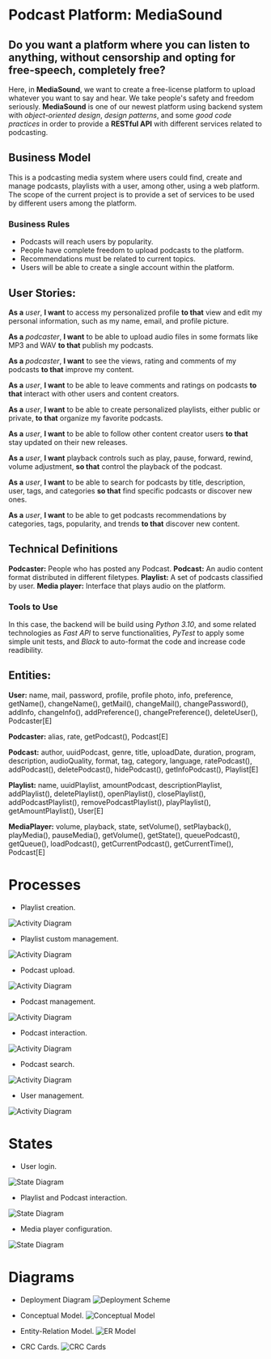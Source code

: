 # Podcast Platform: MediaSound

## Do you want a platform where you can listen to anything, without censorship and opting for free-speech, completely free?

Here, in __MediaSound__, we want to create a free-license platform to upload whatever you want to say and hear. We take people's safety and freedom seriously. __MediaSound__ is one of our newest platform using backend system with _object-oriented design_, _design patterns_, and some _good code practices_ in order to provide a __RESTful API__ with different services related to podcasting.


## Business Model

This is a podcasting media system where users could find, create and manage podcasts, playlists with a user, among other, using a web platform. The scope of the current project is to provide a set of services to be used by different users among the platform.


### Business Rules
  
- Podcasts will reach users by popularity.
- People have complete freedom to upload podcasts to the platform.
- Recommendations must be related to current topics.
- Users will be able to create a single account within the platform.


## User Stories:

__As a__ _user_, __I want__ to access my personalized profile __to that__ view and edit my personal information, such as my name, email, and profile picture.

__As a__ _podcaster_, __I want__ to be able to upload audio files in some formats like MP3 and WAV __to that__ publish my podcasts.

__As a__ _podcaster_, __I want__ to see the views, rating and comments of my podcasts __to that__ improve my content.

__As a__ _user_, __I want__ to be able to leave comments and ratings on podcasts __to that__ interact with other users and content creators.

__As a__ _user_, __I want__ to be able to create personalized playlists, either public or private, __to that__ organize my favorite podcasts.

__As a__ _user_, __I want__ to be able to follow other content creator users __to that__ stay updated on their new releases.

__As a__ _user_, __I want__ playback controls such as play, pause, forward, rewind, volume adjustment, __so that__ control the playback of the podcast.

__As a__ _user_, __I want__ to be able to search for podcasts by title, description, user, tags, and categories __so that__ find specific podcasts or discover new ones.

__As a__ _user_, __I want__ to be able to get podcasts recommendations by categories, tags, popularity, and trends __to that__ discover new content.


## Technical Definitions

__Podcaster:__ People who has posted any Podcast.
__Podcast:__ An audio content format distributed in different filetypes.
__Playlist:__ A set of podcasts classified by user.
__Media player:__ Interface that plays audio on the platform.


### Tools to Use

In this case, the backend will be build using _Python 3.10_, and some related technologies as _Fast API_ to serve functionalities, _PyTest_ to apply some simple unit tests, and _Black_ to auto-format the code and increase code readibility.


## Entities:

__User:__ name, mail, password, profile, profile photo, info, preference, getName(), changeName(), getMail(), changeMail(), changePassword(), addInfo, changeInfo(), addPreference(), changePreference(), deleteUser(), Podcaster[E]

__Podcaster:__ alias, rate, getPodcast(), Podcast[E]

__Podcast:__ author, uuidPodcast, genre, title, uploadDate, duration, program, description, audioQuality, format, tag, category, language, ratePodcast(), addPodcast(), deletePodcast(), hidePodcast(), getInfoPodcast(), Playlist[E]

__Playlist:__ name, uuidPlaylist, amountPodcast, descriptionPlaylist, addPlaylist(), deletePlaylist(), openPlaylist(), closePlaylist(), addPodcastPlaylist(), removePodcastPlaylist(), playPlaylist(), getAmountPlaylist(), User[E]

__MediaPlayer:__ volume, playback, state, setVolume(), setPlayback(), playMedia(), pauseMedia(), getVolume(), getState(), queuePodcast(), getQueue(), loadPodcast(), getCurrentPodcast(), getCurrentTime(), Podcast[E]


# Processes 

- Playlist creation.

![Activity Diagram](src/codes/images/ActDiagram_CreatePlaylist.png)
  
- Playlist custom management.

![Activity Diagram](src/codes/images/ActDiagram_CustomPlaylist.png)

- Podcast upload.

![Activity Diagram](src/codes/images/ActDiagram_PodcastUpload.png)

- Podcast management.

![Activity Diagram](src/codes/images/ActDiagram_ViewingPodcastMetrics.png)
  
- Podcast interaction.

![Activity Diagram](src/codes/images/ActDiagram_PodcastInteraction.png)

- Podcast search.

![Activity Diagram](src/codes/images/ActDiagram_PodcastSearch.png)
  
- User management.

![Activity Diagram](src/codes/images/ActDiagram_AccessProfile.png)

# States

- User login.

![State Diagram](src/codes/images/StateDiagram_Login.png)

- Playlist and Podcast interaction.

![State Diagram](src/codes/images/StateDiagram_PodcastToPlaylist.png)

- Media player configuration.

![State Diagram](src/codes/images/StateDiagram_PlayPodcast.png)


# Diagrams

- Deployment Diagram
![Deployment Scheme](src/codes/images/DeployDiagram_MediaSound.png)


- Conceptual Model.
![Conceptual Model](src/codes/images/ConceptualDiagram_MediaSound.svg)


- Entity-Relation Model.
![ER Model](src/codes/images/ERDiagram_Mediasound.svg)


- CRC Cards.
![CRC Cards](src/codes/images/CRCCards_MediaSound.svg)
